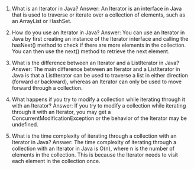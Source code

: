 

1. What is an Iterator in Java?
Answer: An Iterator is an interface in Java that is used to traverse or iterate over a collection of elements, such as an ArrayList or HashSet.

2. How do you use an Iterator in Java?
Answer: You can use an Iterator in Java by first creating an instance of the Iterator interface and calling the hasNext() method to check if there are more elements in the collection. You can then use the next() method to retrieve the next element.

3. What is the difference between an Iterator and a ListIterator in Java?
Answer: The main difference between an Iterator and a ListIterator in Java is that a ListIterator can be used to traverse a list in either direction (forward or backward), whereas an Iterator can only be used to move forward through a collection.

4. What happens if you try to modify a collection while iterating through it with an Iterator?
Answer: If you try to modify a collection while iterating through it with an Iterator, you may get a ConcurrentModificationException or the behavior of the Iterator may be undefined.

5. What is the time complexity of iterating through a collection with an Iterator in Java?
Answer: The time complexity of iterating through a collection with an Iterator in Java is O(n), where n is the number of elements in the collection. This is because the Iterator needs to visit each element in the collection once.